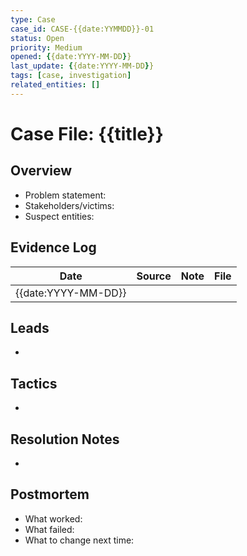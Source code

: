 ```yaml
---
type: Case
case_id: CASE-{{date:YYMMDD}}-01
status: Open
priority: Medium
opened: {{date:YYYY-MM-DD}}
last_update: {{date:YYYY-MM-DD}}
tags: [case, investigation]
related_entities: []
---
```


# Case File: {{title}}

## Overview
- Problem statement: 
- Stakeholders/victims: 
- Suspect entities: 

## Evidence Log
| Date | Source | Note | File |
|------|--------|------|------|
| {{date:YYYY-MM-DD}} |  |  |  |

## Leads
- 

## Tactics
- 

## Resolution Notes
- 

## Postmortem
- What worked: 
- What failed: 
- What to change next time: 

